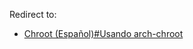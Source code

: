 Redirect to:

*   [Chroot (Español)#Usando arch-chroot](/index.php/Chroot_(Espa%C3%B1ol)#Usando_arch-chroot "Chroot (Español)")